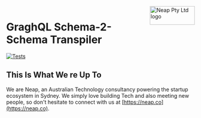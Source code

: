 <img src="https://neap.co/img/neap_black_small_logo.png" alt="Neap Pty Ltd logo" title="Neap" align="right" height="50" width="120"/>


# GraghQL Schema-2-Schema Transpiler
[![Tests][1]][2]

[1]: https://travis-ci.org/nicolasdao/graphql-s2s.svg?branch=master
[2]: https://travis-ci.org/nicolasdao/graphql-s2s

## This Is What We re Up To
We are Neap, an Australian Technology consultancy powering the startup ecosystem in Sydney. We simply love building Tech and also meeting new people, so don't hesitate to connect with us at [https://neap.co](https://neap.co).
